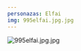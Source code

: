 ```yaml
---
personazas: Elfai
img: 995elfai.jpg.jpg
---
```

![995elfai.jpg.jpg]({{site.baseurl}}/img/personazai/995elfai.jpg.jpg)
